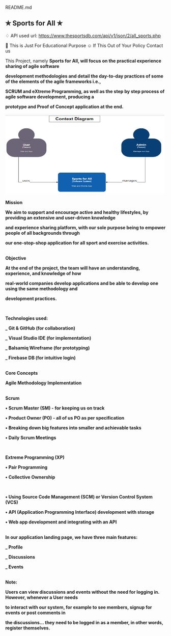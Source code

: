 <a class="js-navigation-open Link--primary" title="README.md" data-pjax="#repo-content-pjax-container" >README.md</a>

## ✯ Sports for All ✯

♢ API used url: https://www.thesportsdb.com/api/v1/json/2/all_sports.php

🚸 This is Just For Educational Purpose
☺ If This Out of Your Policy Contact us

This Project, namely <strong>Sports for All<strong/>, will focus on the practical experience sharing of agile software

development methodologies and detail the day-to-day practices of some of the elements of the agile frameworks i.e.,

SCRUM and eXtreme Programming, as well as the step by step process of agile software development, producing a

prototype and Proof of Concept application at the end.
  

<img src="/Context_Diag.PNG" alt="context diag" style="height: 250px; width:500px;"/>
  
<br/> 
<br/>  
<strong> Mission </strong>
  
We aim to support and encourage active and healthy lifestyles, by providing an extensive and user-driven knowledge

and experience sharing platform, with our sole purpose being to empower people of all backgrounds through

our one-stop-shop application for all sport and exercise activities.
  
<br/> 
<strong>Objective </strong>
  
At the end of the project, the team will have an understanding, experience, and knowledge of how

real-world companies develop applications and be able to develop one using the same methodology and

development practices.
  
 <br/> 
  
<strong>Technologies used:</strong>
  
\_ Git & GitHub (for collaboration)

\_ Visual Studio IDE (for implementation)
  
\_ Balsamiq Wireframe (for prototyping)

\_ Firebase DB (for intuitive login)

  
<br/>   
<strong>Core Concepts</strong>
  
Agile Methodology Implementation

<br/>  
Scrum 
 
• Scrum Master (SM)  - for keeping us on track
  
• Product Owner (PO)  - all of us PO as per specification  

• Breaking down big features into smaller and achievable tasks 

• Daily Scrum Meetings

  <br/>
  
Extreme Programming (XP) 
  
• Pair Programming

• Collective Ownership

  
  <br/>
  
• Using Source Code Management (SCM) or Version Control System (VCS)

• API (Application Programming Interface) development with storage

• Web app development and integrating with an API

  
  
<br/>   
In our application landing page, we have <strong>three main features</strong>:
  
\_ Profile

\_ Discussions

\_ Events

  
 <br/>  
<strong>Note</strong>: 

Users can view discussions and events without the need for logging in. However, whenever a User needs

to interact with our system, for example to see members, signup for events or post comments in

the discussions… they need to be logged in as a member, in other words, register themselves.


